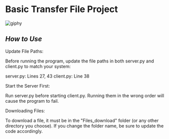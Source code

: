 # **Basic Transfer File Project**
![giphy](https://github.com/user-attachments/assets/22c37cc6-1b48-4328-a930-96e367df4b43)

## _How to Use_
  Update File Paths:
  
  Before running the program, update the file paths in both server.py and client.py to match your system:
  
  server.py: Lines 27, 43
  client.py: Line 38
  
  Start the Server First:
  
  Run server.py before starting client.py.
  Running them in the wrong order will cause the program to fail.
  
  Downloading Files:
  
  To download a file, it must be in the "Files_download" folder (or any other directory you choose).
  If you change the folder name, be sure to update the code accordingly.
